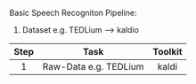 Basic Speech Recogniton Pipeline:

1) Dataset e.g. TEDLium --> kaldio



| Step |  Task  |  Toolkit  |  
|  :--:  |  :--:  |  :--:  |  
| 1 | Raw-Data e.g. TEDLium | kaldi |